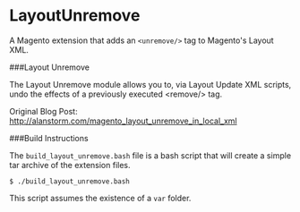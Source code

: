 LayoutUnremove
==============

A Magento extension that adds an `<unremove/>` tag to Magento's Layout XML.

###Layout Unremove

The Layout Unremove module allows you to, via Layout Update XML scripts, undo the effects of a previously executed &lt;remove/&gt; tag.

Original Blog Post: http://alanstorm.com/magento_layout_unremove_in_local_xml

###Build Instructions

The `build_layout_unremove.bash` file is a bash script that will create a simple tar archive of the extension files. 

    $ ./build_layout_unremove.bash
    
This script assumes the existence of a `var` folder.    